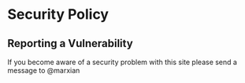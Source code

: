 # Security Policy

## Reporting a Vulnerability

If you become aware of a security problem with this site please send a message to @marxian
